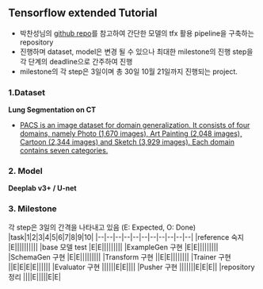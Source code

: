 
## Tensorflow extended Tutorial 

- 박찬성님의 [github repo](https://github.com/deep-diver/semantic-segmentation-ml-pipeline)를 
참고하여 간단한 모델의 tfx 활용 pipeline을 구축하는 repository
- 진행하며 dataset, model은 변경 될 수 있으나 최대한 milestone의 진행 step을 각 단계의 deadline으로 간주하여 진행
- milestone의 각 step은 3일이며 총 30일 10월 21일까지 진행되는 project.

### 1.Dataset 
**Lung Segmentation on CT**
- [PACS is an image dataset for domain generalization. It consists of four domains, namely Photo (1,670 images), Art Painting (2,048 images), Cartoon (2,344 images) and Sketch (3,929 images). Each domain contains seven categories.](https://github.com/rekalantar/LiverSegmentation)

### 2. Model
**Deeplab v3+ / U-net**
  

### 3. Milestone
각 step은 3일의 간격을 나타내고 있음
(E: Expected, O: Done)
|task|1|2|3|4|5|6|7|8|9|10|
|--|--|--|--|--|--|--|--|--|--|--|
|reference 숙지 |E||||||||||
|base 모델 test |E|E|||||||||
|ExampleGen 구현 |E|E|||||||||
|SchemaGen 구현 |E|E|||||||||
|Transform 구현 ||E|E||||||||
|Trainer 구현 ||E|E|E|E||||||
|Evaluator 구현 ||||||E|E||||
|Pusher 구현 |||||||E|E|E||
|repository 정리 ||||E|||||E|E|


    
